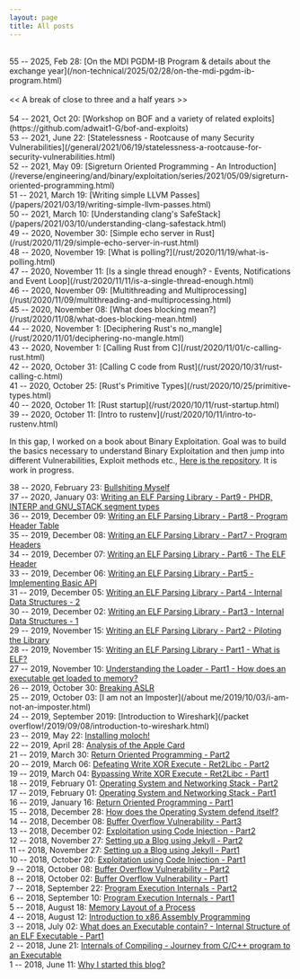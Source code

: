 ```yaml
---
layout: page
title: All posts
---
```

<br/>
55 -- 2025, Feb 28: [On the MDI PGDM-IB Program & details about the exchange year](/non-technical/2025/02/28/on-the-mdi-pgdm-ib-program.html)     
<br/>
<br/>
<< A break of close to three and a half years >>
<br/>
<br/>
54 -- 2021, Oct 20: [Workshop on BOF and a variety of related exploits](https://github.com/adwait1-G/bof-and-exploits)
<br/>
53 -- 2021, June 22: [Statelessness - Rootcause of many Security Vulnerabilities](/general/2021/06/19/statelessness-a-rootcause-for-security-vulnerabilities.html)
<br/>
52 -- 2021, May 09: [Sigreturn Oriented Programming - An Introduction](/reverse/engineering/and/binary/exploitation/series/2021/05/09/sigreturn-oriented-programming.html)
<br/>
51 -- 2021, March 19: [Writing simple LLVM Passes](/papers/2021/03/19/writing-simple-llvm-passes.html)
<br/>
50 -- 2021, March 10: [Understanding clang's SafeStack](/papers/2021/03/10/understanding-clang-safestack.html)
<br/>
49 -- 2020, November 30: [Simple echo server in Rust](/rust/2020/11/29/simple-echo-server-in-rust.html)
<br/>
48 -- 2020, November 19: [What is polling?](/rust/2020/11/19/what-is-polling.html)
<br/>
47 -- 2020, November 11: [Is a single thread enough? - Events, Notifications and Event Loop](/rust/2020/11/11/is-a-single-thread-enough.html)
<br/>
46 -- 2020, November 09: [Multithreading and Multiprocessing](/rust/2020/11/09/multithreading-and-multiprocessing.html)
<br/>
45 -- 2020, November 08: [What does blocking mean?](/rust/2020/11/08/what-does-blocking-mean.html)
<br/>
44 -- 2020, November 1: [Deciphering Rust's no_mangle](/rust/2020/11/01/deciphering-no-mangle.html)
<br/>
43 -- 2020, November 1: [Calling Rust from C](/rust/2020/11/01/c-calling-rust.html)
<br/>
42 -- 2020, October 31: [Calling C code from Rust](/rust/2020/10/31/rust-calling-c.html)
<br/>
41 -- 2020, October 25: [Rust's Primitive Types](/rust/2020/10/25/primitive-types.html)
<br/>
40 -- 2020, October 11: [Rust startup](/rust/2020/10/11/rust-startup.html)
<br/>
39 -- 2020, October 11: [Intro to rustenv](/rust/2020/10/11/intro-to-rustenv.html)
<br/>

In this gap, I worked on a book about Binary Exploitation. Goal was to build the basics necessary to understand Binary Exploitation and then jump into different Vulnerabilities, Exploit methods etc., [Here is the repository](https://github.com/adwait1-g/TheBEBook). It is work in progress.

38 -- 2020, February 23: [Bullshiting Myself](/about/me/2020/02/23/bullshiting-myself.html)
<br/>
37 -- 2020, January 03: [Writing an ELF Parsing Library - Part9 - PHDR, INTERP and GNU_STACK segment types](/write/your/own/xxxx/2020/01/03/writing-an-elf-parsing-library-part9-phdr-interp-gnu-stack-segment-types.html)
<br/>
36 -- 2019, December 09: [Writing an ELF Parsing Library - Part8 - Program Header Table](/write/your/own/xxxx/2019/12/09/writing-an-elf-parsing-library-part8-program-header-table.html)
<br/>
35 -- 2019, December 08: [Writing an ELF Parsing Library - Part7 - Program Headers](/write/your/own/xxxx/2019/12/08/writing-an-elf-parsing-library-part7-program-headers.html)
<br/>
34 -- 2019, December 07: [Writing an ELF Parsing Library - Part6 - The ELF Header](/write/your/own/xxxx/2019/12/07/writing-an-elf-parsing-library-part6-the-elf-header.html)
<br/>
33 -- 2019, December 06: [Writing an ELF Parsing Library - Part5 - Implementing Basic API](/write/your/own/xxxx/2019/12/06/writing-an-elf-parsing-library-part5-implementing-basic-api.html)
<br/>
31 -- 2019, December 05: [Writing an ELF Parsing Library - Part4 - Internal Data Structures - 2](/write/your/own/xxxx/2019/12/05/writing-an-elf-parsing-library-part4-internal-data-structures-2.html)
<br/>
30 -- 2019, December 02: [Writing an ELF Parsing Library - Part3 - Internal Data Structures - 1](/write/your/own/xxxx/2019/12/02/writing-an-elf-parsing-library-part3-internal-data-structures-1.html)
<br/>
29 -- 2019, November 15: [Writing an ELF Parsing Library - Part2 - Piloting the Library](/write/your/own/xxxx/2019/11/15/writing-an-elf-parsing-library-part2-piloting-the-library.html)
<br/>
28 -- 2019, November 15: [Writing an ELF Parsing Library - Part1 - What is ELF?](/write/your/own/xxxx/2019/11/15/writing-an-elf-parsing-library-part1-what-is-elf.html)
<br/>
27 -- 2019, November 10: [Understanding the Loader - Part1 - How does an executable get loaded to memory?](/reverse/engineering/and/binary/exploitation/series/2019/11/10/understanding-the-loader-part1-how-does-an-executable-get-loaded-to-memory.html)
<br/>
26 -- 2019, October 30: [Breaking ASLR](/breaking/aslr/2019/10/30/breaking-aslr-mainpage.html)
<br/>
25 -- 2019, October 03: [I am not an Imposter](/about me/2019/10/03/i-am-not-an-imposter.html)
<br/>
24 -- 2019, September 2019: [Introduction to Wireshark](/packet overflow!/2019/09/08/introduction-to-wireshark.html)
<br/>
23 -- 2019, May 22: [Installing moloch!](/moloch/2019/05/22/installing-moloch.html)
<br/>
22 -- 2019, April 28: [Analysis of the Apple Card](/random/stuff/2019/04/28/analysis-of-the-new-apple-card.html)
<br/>
21 -- 2019, March 30: [Return Oriented Programming - Part2](/reverse/engineering/and/binary/exploitation/series/2019/03/30/return-oriented-programming-part2.html)
<br/>
20 -- 2019, March 06: [Defeating Write XOR Execute - Ret2Libc - Part2](/reverse/engineering/and/binary/exploitation/series/2019/03/06/return-to-libc-part2.html)
<br/>
19 -- 2019, March 04: [Bypassing Write XOR Execute - Ret2Libc - Part1](/reverse/engineering/and/binary/exploitation/series/2019/03/04/return-to-libc-part1.html)
<br/>
18 -- 2019, February 01: [Operating System and Networking Stack - Part2](/packet/overflow/2019/02/01/operating-system-and-networking-stack-part2.html)
<br/>
17 -- 2019, February 01: [Operating System and Networking Stack - Part1](/packet/overflow/2019/02/01/operating-system-and-networking-stack-part1.html)
<br/>
16 -- 2019, January 16: [Return Oriented Programming - Part1](/reverse/engineering/and/binary/exploitation/series/2019/01/16/return-oriented-programming-part1.html)
<br/>
15 -- 2018, December 28: [How does the Operating System defend itself?](/reverse/engineering/and/binary/exploitation/series/2018/12/28/security-measures-by-os.html)
<br/>
14 -- 2018, December 08: [Buffer Overflow Vulnerability - Part3](/reverse/engineering/and/binary/exploitation/series/2018/12/08/buffer-overflow-vulnerability-03.html)
<br/>
13 -- 2018, December 02: [Exploitation using Code Injection - Part2](/reverse/engineering/and/binary/exploitation/series/2018/12/02/exploitation-using-code-injection-part02.html)
<br/>
12 -- 2018, November 27: [Setting up a Blog using Jekyll - Part2](/blogging/2018/11/27/setting-up-a-blog-using-jekyll-Part2.html)
<br/>
11 -- 2018, November 27: [Setting up a Blog using Jekyll - Part1](/blogging/2018/11/27/setting-up-a-blog-using-jekyll-Part1.html)
<br/>
10 -- 2018, October 20: [Exploitation using Code Injection - Part1](/reverse/engineering/and/binary/exploitation/series/2018/10/20/exploitation-using-code-injection-part01.html)
<br/>
9 -- 2018, October 08: [Buffer Overflow Vulnerability - Part2](/reverse/engineering/and/binary/exploitation/series/2018/10/08/buffer-overflow-vulnerability-02.html)
<br/>
8 -- 2018, October 02: [Buffer Overflow Vulnerability - Part1](/reverse/engineering/and/binary/exploitation/series/2018/10/02/buffer-overflow-vulnerability-01.html)
<br/>
7 -- 2018, September 22: [Program Execution Internals - Part2](/reverse/engineering/and/binary/exploitation/series/2018/09/22/program-execution-internals-part-2.html)
<br/>
6 -- 2018, September 10: [Program Execution Internals - Part1](/reverse/engineering/and/binary/exploitation/series/2018/09/10/program-execution-internals-part-1.html)
<br/>
5 -- 2018, August 18: [Memory Layout of a Process](/reverse/engineering/and/binary/exploitation/series/2018/08/18/memory-layout-of-a-process.html)
<br/>
4 -- 2018, August 12: [Introduction to x86 Assembly Programming](/reverse/engineering/and/binary/exploitation/series/2018/08/12/introduction-to-x86-assembly-programming.html)
<br/>
3 -- 2018, July 02: [What does an Executable contain? - Internal Structure of an ELF Executable - Part1](/reverse/engineering/and/binary/exploitation/series/2018/07/02/what-does-an-executable-contain-internal-structure-of-an-ELF-executable-part1.html)
<br/>
2 -- 2018, June 21: [Internals of Compiling - Journey from C/C++ program to an Executable](/reverse/engineering/and/binary/exploitation/series/2018/06/21/internals-of-compiling-Journey-from-C-program-to-an-executable.html)
<br/>
1 -- 2018, June 11: [Why I started this blog?](/why/i/started/this/blog2018/06/11/why-i-started-this-blog.html)
